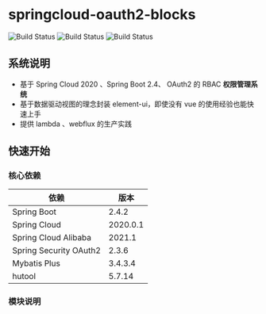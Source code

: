 # springcloud-oauth2-blocks
![Build Status](https://img.shields.io/badge/blocks-1.0-success.svg) ![Build Status](https://img.shields.io/badge/Spring%20cloud-2020-blue.svg) ![Build Status](https://img.shields.io/badge/SpringBoot-2.4-blue.svg) 
## 系统说明

- 基于 Spring Cloud 2020 、Spring Boot 2.4、 OAuth2 的 RBAC **权限管理系统**
- 基于数据驱动视图的理念封装 element-ui，即使没有 vue 的使用经验也能快速上手
- 提供 lambda 、webflux 的生产实践

## 快速开始

### 核心依赖

| 依赖                   | 版本     |
| ---------------------- | -------- |
| Spring Boot            | 2.4.2    |
| Spring Cloud           | 2020.0.1 |
| Spring Cloud Alibaba   | 2021.1   |
| Spring Security OAuth2 | 2.3.6    |
| Mybatis Plus           | 3.4.3.4  |
| hutool                 | 5.7.14   |
### 模块说明
